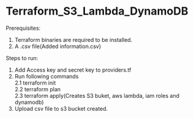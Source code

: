 # Terraform_S3_Lambda_DynamoDB

Prerequisites:
1. Terraform binaries are required to be installed.
2. A .csv file(Added information.csv)

Steps to run:
1. Add Access key and secret key to providers.tf
2. Run following commands</br>
  2.1 terraform init</br>
  2.2 terraform plan</br>
  2.3 terraform apply(Creates S3 buket, aws lambda, iam roles and dynamodb)
3. Upload csv file to s3 bucket created.
